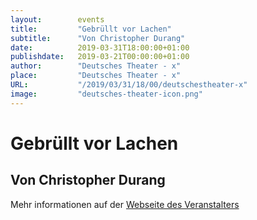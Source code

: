 ```yaml
---
layout:        events
title:         "Gebrüllt vor Lachen"
subtitle:      "Von Christopher Durang"
date:          2019-03-31T18:00:00+01:00
publishdate:   2019-03-21T00:00:00+01:00
author:        "Deutsches Theater - x"
place:         "Deutsches Theater - x"
URL:           "/2019/03/31/18/00/deutschestheater-x"
image:         "deutsches-theater-icon.png"
---
```


Gebrüllt vor Lachen
===========

Von Christopher Durang
-----------



Mehr informationen auf der [Webseite des Veranstalters](https://www.dt-goettingen.de/stueck/gebruellt-vor-lachen/)
